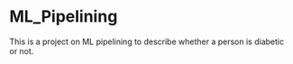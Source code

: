 # ML_Pipelining
This is a project on ML pipelining to describe whether a person is diabetic or not.
